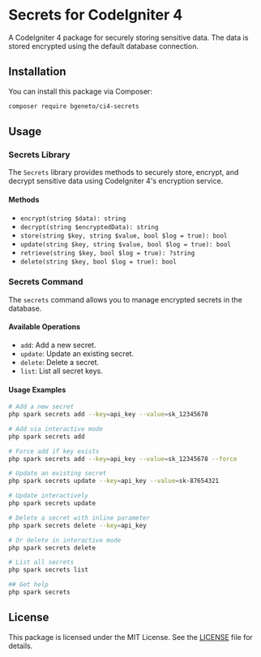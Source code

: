 # Secrets for CodeIgniter 4

A CodeIgniter 4 package for securely storing sensitive data. The data is stored encrypted using the default database connection.

## Installation

You can install this package via Composer:

```sh
composer require bgeneto/ci4-secrets
```

## Usage

### Secrets Library

The `Secrets` library provides methods to securely store, encrypt, and decrypt sensitive data using CodeIgniter 4's encryption service.

#### Methods

- `encrypt(string $data): string`
- `decrypt(string $encryptedData): string`
- `store(string $key, string $value, bool $log = true): bool`
- `update(string $key, string $value, bool $log = true): bool`
- `retrieve(string $key, bool $log = true): ?string`
- `delete(string $key, bool $log = true): bool`

### Secrets Command

The `secrets` command allows you to manage encrypted secrets in the database.

#### Available Operations

- `add`: Add a new secret.
- `update`: Update an existing secret.
- `delete`: Delete a secret.
- `list`: List all secret keys.

#### Usage Examples

```sh
# Add a new secret
php spark secrets add --key=api_key --value=sk_12345678

# Add via interactive mode
php spark secrets add

# Force add if key exists
php spark secrets add --key=api_key --value=sk_12345678 --force

# Update an existing secret
php spark secrets update --key=api_key --value=sk-87654321

# Update interactively
php spark secrets update

# Delete a secret with inline parameter
php spark secrets delete --key=api_key

# Or delete in interactive mode
php spark secrets delete

# List all secrets
php spark secrets list

## Get help
php spark secrets
```

## License

This package is licensed under the MIT License. See the [LICENSE](LICENSE) file for details.
